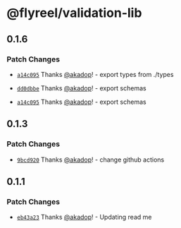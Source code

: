 # @flyreel/validation-lib

## 0.1.6

### Patch Changes

- [`a14c095`](https://github.com/Flyreel/validation-lib/commit/a14c0955514fc835d4d44be1776eb6eed4f20d7d) Thanks [@akadop](https://github.com/akadop)! - export types from ./types

* [`dd0dbbe`](https://github.com/Flyreel/validation-lib/commit/dd0dbbec83a9371d841d5545f70e6cfeb6836f03) Thanks [@akadop](https://github.com/akadop)! - export schemas

- [`a14c095`](https://github.com/Flyreel/validation-lib/commit/a14c0955514fc835d4d44be1776eb6eed4f20d7d) Thanks [@akadop](https://github.com/akadop)! - export schemas

## 0.1.3

### Patch Changes

- [`9bcd920`](https://github.com/Flyreel/validation-lib/commit/9bcd9201ba362a4e55bf5b613fa93ac0d8deaa0d) Thanks [@akadop](https://github.com/akadop)! - change github actions

## 0.1.1

### Patch Changes

- [`eb43a23`](https://github.com/Flyreel/validation-lib/commit/eb43a234291d3e8e8525f7b23882d57aac3145ca) Thanks [@akadop](https://github.com/akadop)! - Updating read me
